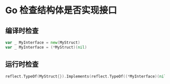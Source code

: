 # Go 检查结构体是否实现接口

## 编译时检查

```go
var _ MyInterface = new(MyStruct)
var _ MyInterface = (*MyStruct)(nil)
```

## 运行时检查

```go
reflect.TypeOf(MyStruct{}).Implements(reflect.TypeOf((*MyInterface)(nil)).Elem())
```

